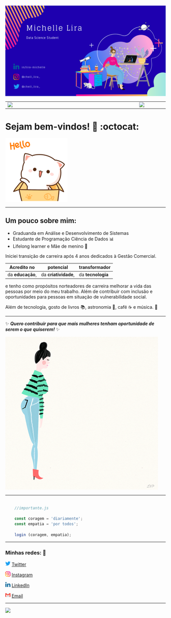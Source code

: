 ![](https://github.com/michelle-lira/michelle-lira/blob/main/githubprof/templategithub.png "Michelle Lira")  

<center>
<table>
    <tr>
        <td><img width="400px" align="left" src="https://github-readme-stats.vercel.app/api/top-langs/?username=michelle-lira&hide=html&layout=compact&theme=cobalt" /></td>
        <td><img width="495px" align="left" src="https://github-readme-stats.vercel.app/api?username=michelle-lira&theme=cobalt" /></td>
    </tr>   
</table>
</center>

# Sejam bem-vindos! 👋 :octocat:  

![Olá!](https://github.com/michelle-lira/michelle-lira/blob/main/githubprof/tenor3.gif)

---
## Um pouco sobre mim:

* Graduanda em Análise e Desenvolvimento de Sistemas
* Estudante de Programação Ciência de Dados :bar_chart:
* Lifelong learner e Mãe de menino 💙

Iniciei transição de carreira após 4 anos dedicados à Gestão Comercial. 

| Acredito no | potencial | transformador |
|-------------|-----------|-----------------|
|da **educação**, | da **criatividade**, | da **tecnologia** | 

e tenho como propósitos norteadores de carreira melhorar a vida das pessoas por meio do meu trabalho.
Além de contribuir com inclusão e oportunidades para pessoas em situação de vulnerabilidade social. 


Além de tecnologia, gosto de livros :books:, astronomia 🚀, café :coffee: e música. :musical_note:

--- 


:sparkles: _**Quero contribuir para que mais mulheres tenham oportunidade de serem o que quiserem!**_ :sparkles: 

![](https://github.com/michelle-lira/michelle-lira/blob/main/githubprof/giphyall.gif)

---

```javascript

    //importante.js

    const coragem = 'diariamente';
    const empatia = 'por todos';

    login (coragem, empatia);
```

---

### Minhas redes: 💬

<img src="https://github.com/michelle-lira/michelle-lira/blob/main/githubprof/013-twitter.png" width="16"></img></a> [Twitter](https://twitter.com/chell_lira_)   

<a href="https://www.instagram.com/chell_lira_/"><img src="https://github.com/michelle-lira/michelle-lira/blob/main/githubprof/011-instagram.png" width="16"></img></a> [Instagram](https://www.instagram.com/chell_lira_)  

<a href="https://www.linkedin.com/in/michelle-lira"><img src="https://github.com/michelle-lira/michelle-lira/blob/main/githubprof/010-linkedin.png" width="16"></img></a> [LinkedIn](https://www.linkedin.com/in/michelle-lira)  

<a href="mailto:mchll.lira@gmail.com"><img src="https://github.com/michelle-lira/michelle-lira/blob/main/githubprof/gmail2.png" width="16"></img></a> [Email](mailto:mchll.lira@gmail.com)  

---
![](https://komarev.com/ghpvc/?username=michelle-lira&color=blue&style=flat)
